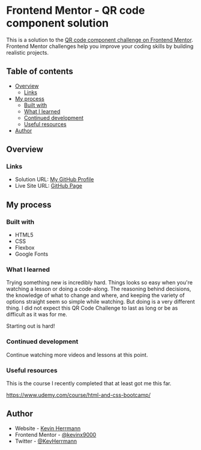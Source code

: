 # Frontend Mentor - QR code component solution

This is a solution to the [QR code component challenge on Frontend Mentor](https://www.frontendmentor.io/challenges/qr-code-component-iux_sIO_H). Frontend Mentor challenges help you improve your coding skills by building realistic projects. 

## Table of contents

- [Overview](#overview)
    - [Links](#links)
- [My process](#my-process)
  - [Built with](#built-with)
  - [What I learned](#what-i-learned)
  - [Continued development](#continued-development)
  - [Useful resources](#useful-resources)
- [Author](#author)


## Overview

### Links

- Solution URL: [My GitHub Profile](https://github.com/kevinx9000/qr-code-component)
- Live Site URL: [GitHub Page](https://kevinx9000.github.io/qr-code-component/)

## My process

### Built with

- HTML5
- CSS
- Flexbox
- Google Fonts

### What I learned

Trying something new is incredibly hard. Things looks so easy when you're watching a lesson or doing a code-along. The reasoning behind decisions, the knowledge of what to change and where, and keeping the variety of options straight seem so simple while watching. But doing is a very different thing. I did not expect this QR Code Challenge to last as long or be as difficult as it was for me.

Starting out is hard! 

### Continued development

Continue watching more videos and lessons at this point.

### Useful resources

This is the course I recently completed that at least got me this far.

https://www.udemy.com/course/html-and-css-bootcamp/

## Author

- Website - [Kevin Herrmann](https://www.kevin-herrmann.com)
- Frontend Mentor - [@kevinx9000](https://www.frontendmentor.io/profile/kevinx9000)
- Twitter - [@KevHerrmann](https://www.twitter.com/KevHerrmann)



